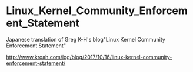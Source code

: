# Linux_Kernel_Community_Enforcement_Statement
Japanese translation of Greg K-H's blog"Linux Kernel Community Enforcement Statement"

http://www.kroah.com/log/blog/2017/10/16/linux-kernel-community-enforcement-statement/

